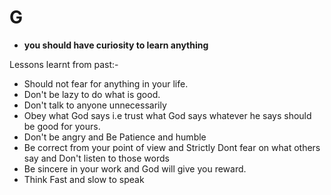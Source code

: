 # G
- **you should have curiosity to learn anything**

Lessons learnt from past:-
- Should not fear for anything in your life.
- Don't be lazy to do what is good.
- Don't talk to anyone unnecessarily
- Obey what God says i.e trust what God says whatever he says should be good for yours.
- Don't be angry and Be Patience and humble
- Be correct from your point of view and Strictly Dont fear on what others say and Don't listen to those words
- Be sincere in your work and God will give you reward.
- Think Fast and slow to speak
